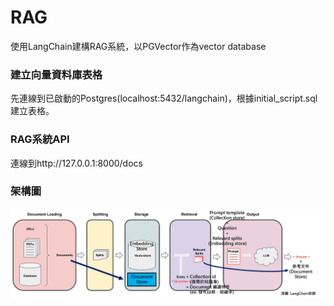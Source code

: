# RAG
使用LangChain建構RAG系統，以PGVector作為vector database

### 建立向量資料庫表格
先連線到已啟動的Postgres(localhost:5432/langchain)，根據initial_script.sql建立表格。

### RAG系統API
連線到http://127.0.0.1:8000/docs

### 架構圖
![image](https://github.com/KangChungLin/RAG/blob/main/RAG.png)
